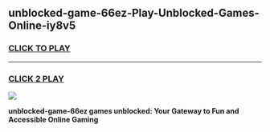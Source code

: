 
## unblocked-game-66ez-Play-Unblocked-Games-Online-iy8v5
<h3>
<a href="https://premium76.site?title=unblocked-game-66ez&ref=25A">CLICK TO PLAY</a></h3>
<hr>

<h3>
<a href="https://premium76.site?title=unblocked-game-66ez&ref=25A">CLICK 2 PLAY</a>
  
</h3>

<a href="https://premium76.site?title=unblocked-game-66ez&ref=25A"><img src="https://clearcache.store/games.png"></a>


**unblocked-game-66ez games unblocked: Your Gateway to Fun and Accessible Online Gaming**
